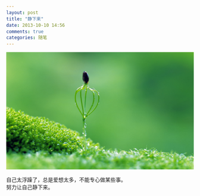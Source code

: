 ```yaml
---
layout: post
title: "静下来"
date: 2013-10-10 14:56
comments: true
categories: 随笔
---
```

![静](/images/posts/calm/calm.jpg)

自己太浮躁了，总是爱想太多，不能专心做某些事。  
努力让自己静下来。   
<!--more-->